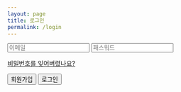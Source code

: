 ```yaml
---
layout: page
title: 로그인
permalink: /login
---
```


<form>
  <input type="text" name="email" placeholder="이메일">
  <input type="password" name="password" placeholder="패스워드">
  <p><a href="#">비밀번호를 잊어버렸나요?</a></p>
  <button type="submit">회원가입</button>
  <button type="submit">로그인</button>
</form>

<div id="user"></div>

<script>
$('form').on('submit', function (event) {
  event.preventDefault();
  var $form = $(this);
  var $submitButton = $form.find('[type="submit"]');
  var email = $form.find('[name="email"]').val();
  var password = $form.find('[name="password"]').val();
  // Validation
  if (email.length < 4) {
    alert('이메일 주소를 입력해주세요.');
    return false;
  }
  if (password.length < 4) {
    alert('패스워드를 입력해주세요.');
    return false;
  }
  // Start auth with email/password
  $submitButton.prop('disabled', true);
  firebase.auth().signInWithEmailAndPassword(email, password)
    .then(function (response) {
      firebase.auth().onAuthStateChanged(function (user) {
        console.log(user);
      });
      alert('로그인 했습니다!');
      $submitButton.prop('disabled', false);
    })
    .catch(function (error) {
      var errorCode = error.code;
      var errorMessage = error.message;
      if (errorCode === 'auth/user-not-found') {
        signUp(email, password, function () {
          $submitButton.prop('disabled', false);
        });
      } else if (errorCode === 'auth/wrong-password') {
        alert('비밀번호가 틀렸습니다.');
        $submitButton.prop('disabled', false);
      } else {
        alert(errorMessage);
        $submitButton.prop('disabled', false);
      }
    });
});

function signUp (email, password, callback) {
  firebase.auth().createUserWithEmailAndPassword(email, password)
    .then(function (response) {
      alert('회원가입 완료!');
      callback();
    })
    .catch(function (error) {
      var errorCode = error.code;
      var errorMessage = error.message;
      if (errorCode == 'auth/weak-password') {
        alert('비밀번호가 너무 간단합니다.');
      } else {
        alert(errorMessage);
      }
      callback();
    });
}
</script>
